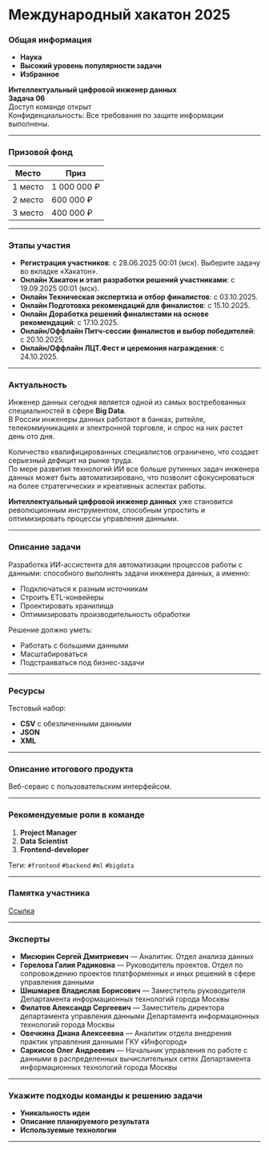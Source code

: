 # Международный хакатон 2025

### Общая информация  
- **Наука**  
- **Высокий уровень популярности задачи**  
- **Избранное**  

**Интеллектуальный цифровой инженер данных**  
**Задача 06**  
Доступ команде открыт  
Конфиденциальность: Все требования по защите информации выполнены.  

---

### Призовой фонд
| Место | Приз |
|-------|------|
| 1 место | 1 000 000 ₽ |
| 2 место | 600 000 ₽ |
| 3 место | 400 000 ₽ |

---

### Этапы участия

- **Регистрация участников**: с 28.06.2025 00:01 (мск). Выберите задачу во вкладке «Хакатон».
- **Онлайн Хакатон и этап разработки решений участниками**: с 19.09.2025 00:01 (мск).
- **Онлайн Техническая экспертиза и отбор финалистов**: с 03.10.2025.
- **Онлайн Подготовка рекомендаций для финалистов**: с 15.10.2025.
- **Онлайн Доработка решений финалистами на основе рекомендаций**: с 17.10.2025.
- **Онлайн/Оффлайн Питч-сессии финалистов и выбор победителей**: с 20.10.2025.
- **Онлайн/Оффлайн ЛЦТ.Фест и церемония награждения**: с 24.10.2025.

---

### Актуальность  
Инженер данных сегодня является одной из самых востребованных специальностей в сфере **Big Data**.  
В России инженеры данных работают в банках, ритейле, телекоммуникациях и электронной торговле, и спрос на них растет день ото дня.  

Количество квалифицированных специалистов ограничено, что создает серьезный дефицит на рынке труда.  
По мере развития технологий ИИ все больше рутинных задач инженера данных может быть автоматизировано, что позволит сфокусироваться на более стратегических и креативных аспектах работы.  

**Интеллектуальный цифровой инженер данных** уже становится революционным инструментом, способным упростить и оптимизировать процессы управления данными.

---

### Описание задачи  
Разработка ИИ-ассистента для автоматизации процессов работы с данными: способного выполнять задачи инженера данных, а именно:
- Подключаться к разным источникам  
- Строить ETL-конвейеры  
- Проектировать хранилища  
- Оптимизировать производительность обработки  

Решение должно уметь:
- Работать с большими данными  
- Масштабироваться  
- Подстраиваться под бизнес-задачи  

---

### Ресурсы  
Тестовый набор:
- **CSV** с обезличенными данными  
- **JSON**  
- **XML**

---

### Описание итогового продукта  
Веб-сервис с пользовательским интерфейсом.

---

### Рекомендуемые роли в команде
1. **Project Manager**  
2. **Data Scientist**  
3. **Frontend-developer**  

Теги: `#frontend` `#backend` `#ml` `#bigdata`

---

### Памятка участника  
[Ссылка](https://cloud.dit.mos.ru/s/3L9qzNdXrJr6EKM)

---

### Эксперты
- **Мисюрин Сергей Дмитриевич** — Аналитик. Отдел анализа данных  
- **Горелова Галия Радиковна** — Руководитель проектов. Отдел по сопровождению проектов платформенных и иных решений в сфере управления данными  
- **Шишмарев Владислав Борисович** — Заместитель руководителя Департамента информационных технологий города Москвы  
- **Филатов Александр Сергеевич** — Заместитель директора департамента управления данными Департамента информационных технологий города Москвы  
- **Овечкина Диана Алексеевна** — Аналитик отдела внедрения практик управления данными ГКУ «Инфогород»  
- **Саркисов Олег Андреевич** — Начальник управления по работе с данными в распределенных вычислительных сетях Департамента информационных технологий города Москвы  

---

### Укажите подходы команды к решению задачи
- **Уникальность идеи**  
- **Описание планируемого результата**  
- **Используемые технологии**

---
